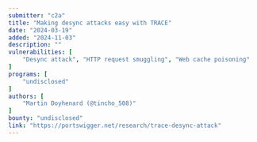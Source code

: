 ```yaml
---
submitter: "c2a"
title: "Making desync attacks easy with TRACE"
date: "2024-03-19"
added: "2024-11-03"
description: ""
vulnerabilities: [
    "Desync attack", "HTTP request smuggling", "Web cache poisoning"
]
programs: [
    "undisclosed"
]
authors: [
    "Martin Doyhenard (@tincho_508)"
]
bounty: "undisclosed"
link: "https://portswigger.net/research/trace-desync-attack"
---
```




